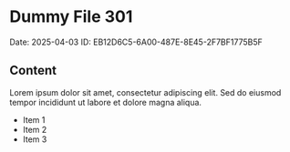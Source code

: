 # Dummy File 301

Date: 2025-04-03
ID: EB12D6C5-6A00-487E-8E45-2F7BF1775B5F

## Content

Lorem ipsum dolor sit amet, consectetur adipiscing elit.
Sed do eiusmod tempor incididunt ut labore et dolore magna aliqua.

* Item 1
* Item 2
* Item 3
